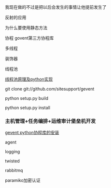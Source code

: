 我现在做的不过是把以后会发生的事情让他提前发生了

反射的应用

为什么要使用静态方法

协程  govent第三方协程库

多线程

装饰器

线程池

[线程池原理及python实现](http://www.cnblogs.com/goodhacker/p/3359985.html)

git clone git://github.com/sitesupport/gevent

python setup.py build

python setup.py install


### 主机管理+任务编排+运维审计堡垒机开发

[gevent python协程库的安装](https://loocor.wordpress.com/2012/11/03/mac-osx-python-gevent/)

agent

logging

twisted

rabbitmq

paramiko加密认证